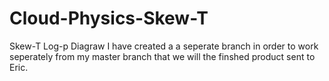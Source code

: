 # Cloud-Physics-Skew-T
Skew-T Log-p Diagraw
I have created a a seperate branch in order to work seperately from my master branch that we will the finshed product sent to Eric.
